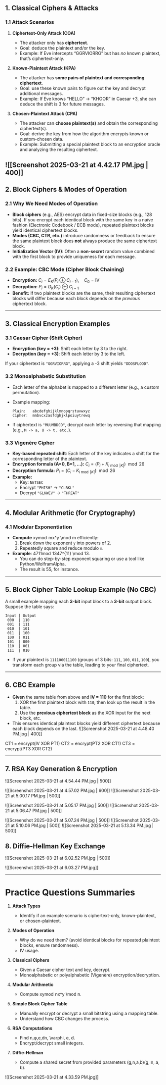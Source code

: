 ## 1. Classical Ciphers & Attacks

### 1.1 Attack Scenarios

1. **Ciphertext-Only Attack (COA)**
    
    - The attacker only has **ciphertext**.
    - Goal: deduce the plaintext and/or the key.
    - Example: If Eve intercepts “GGRVIORRG” but has _no_ known plaintext, that’s ciphertext-only.
2. **Known-Plaintext Attack (KPA)**
    
    - The attacker has **some pairs of plaintext and corresponding ciphertext**.
    - Goal: use these known pairs to figure out the key and decrypt additional messages.
    - Example: If Eve knows “HELLO” → “KHOOR” in Caesar +3, she can deduce the shift is 3 for future messages.
3. **Chosen-Plaintext Attack (CPA)**
    
    - The attacker can **choose plaintext(s)** and obtain the corresponding ciphertext(s).
    - Goal: derive the key from how the algorithm encrypts known or custom-chosen data.
    - Example: Submitting a special plaintext block to an encryption oracle and analyzing the resulting ciphertext.

![[Screenshot 2025-03-21 at 4.42.17 PM.jpg | 400]]
---

## 2. Block Ciphers & Modes of Operation

### 2.1 Why We Need Modes of Operation

- **Block ciphers** (e.g., AES) encrypt data in fixed-size blocks (e.g., 128 bits). If you encrypt each identical block with the same key in a naïve fashion (Electronic Codebook / ECB mode), repeated plaintext blocks yield identical ciphertext blocks.
- **Modes (CBC, CTR, etc.)** introduce randomness or feedback to ensure the same plaintext block does **not** always produce the same ciphertext block.
- **Initialization Vector (IV)**: Often a **non-secret** random value combined with the first block to provide uniqueness for each message.

### 2.2 Example: CBC Mode (Cipher Block Chaining)

- **Encryption:** $C_i = E_K\bigl(P_i \oplus C_{i-1}\bigr), \quad C_0 = \text{IV}$
- **Decryption:** $P_i = D_K(C_i) \oplus C_{i-1}$
- **Benefit:** If two plaintext blocks are the same, their resulting ciphertext blocks will differ because each block depends on the _previous_ ciphertext block.

---

## 3. Classical Encryption Examples

### 3.1 Caesar Cipher (Shift Cipher)

- **Encryption (key = +3)**: Shift each letter by 3 to the right.  
- **Decryption (key = +3)**: Shift each letter by 3 to the left.

If your ciphertext is `"GGRVIORRG"`, applying a -3 shift yields `"DDOSFLOOD"`.

### 3.2 Monoalphabetic Substitution

- Each letter of the alphabet is mapped to a different letter (e.g., a custom permutation).
- Example mapping:
    
    ```
    Plain:   abcdefghijklmnopqrstuvwxyz
    Cipher:  mnbvcxzasfdghjklpoiuytrewq
    ```
    
- If ciphertext is `"MUUMBDCO"`, decrypt each letter by reversing that mapping (e.g., `M -> a, U -> t, etc.`).

### 3.3 Vigenère Cipher

- **Key-based repeated shift**: Each letter of the key indicates a shift for the corresponding letter of the plaintext.
- **Encryption formula (A=0, B=1, ...):** $C_i = (P_i + K_{i \bmod \lvert K \rvert}) \mod 26$
- **Decryption formula:** $P_i = (C_i - K_{i \bmod \lvert K \rvert}) \mod 26$
- **Example:**
    - Key: `NETSEC`
    - Encrypt `"PHISH"` → `"CLBKL"`
    - Decrypt `"GLKWEV"` → `"THREAT"`

---

## 4. Modular Arithmetic (for Cryptography)

### 4.1 Modular Exponentiation

- **Compute** xymod  mx^y \mod m efficiently:
    1. Break down the exponent `y` into powers of 2.
    2. Repeatedly square and reduce modulo `m`.
- **Example**: 4711mod  1347^{11} \mod 13.
    - You can do step-by-step exponent squaring or use a tool like Python/WolframAlpha.
    - The result is 55, for instance.

---

## 5. Block Cipher Table Lookup Example (No CBC)

A small example mapping each **3-bit** input block to a **3-bit** output block. Suppose the table says:

```
Input | Output
 000  | 110
 001  | 111
 010  | 101
 011  | 100
 100  | 011
 101  | 000
 110  | 001
 111  | 010
```

- If your plaintext is `111100011100` (groups of 3 bits: `111`, `100`, `011`, `100`), you transform each group via the table, leading to your final ciphertext.

---

## 6. CBC Example

- **Given** the same table from above and **IV = 110** for the first block:
    1. XOR the first plaintext block with `110`, then look up the result in the table.
    2. Use the **previous ciphertext block** as the XOR input for the next block, etc.
- This ensures identical plaintext blocks yield different ciphertext because each block depends on the last.
![[Screenshot 2025-03-21 at 4.48.40 PM.jpg | 400]]

CT1 = encrypt(IV XOR PT1)
CT2 = encrypt(PT2 XOR CT1)
CT3 = encrypt(PT3 XOR CT2)

---

## 7. RSA Key Generation & Encryption

![[Screenshot 2025-03-21 at 4.54.44 PM.jpg | 500]]

![[Screenshot 2025-03-21 at 4.57.02 PM.jpg | 600]]
![[Screenshot 2025-03-21 at 5.00.17 PM.jpg | 500]]


![[Screenshot 2025-03-21 at 5.05.17 PM.jpg | 500]]
![[Screenshot 2025-03-21 at 5.06.47 PM.jpg | 500]]

![[Screenshot 2025-03-21 at 5.07.24 PM.jpg | 500]]
![[Screenshot 2025-03-21 at 5.10.06 PM.jpg | 500]]
![[Screenshot 2025-03-21 at 5.13.34 PM.jpg | 500]]

## 8. Diffie-Hellman Key Exchange

![[Screenshot 2025-03-21 at 6.02.52 PM.jpg | 500]]

![[Screenshot 2025-03-21 at 6.03.27 PM.jpg]]

---

# Practice Questions Summaries

1. **Attack Types**
    
    - Identify if an example scenario is ciphertext-only, known-plaintext, or chosen-plaintext.
2. **Modes of Operation**
    
    - Why do we need them? (avoid identical blocks for repeated plaintext blocks, ensure randomness).
    - IV usage.
3. **Classical Ciphers**
    
    - Given a Caesar cipher text and key, decrypt.
    - Monoalphabetic or polyalphabetic (Vigenère) encryption/decryption.
4. **Modular Arithmetic**
    
    - Compute xymod  nx^y \mod n.
5. **Simple Block Cipher Table**
    
    - Manually encrypt or decrypt a small bitstring using a mapping table.
    - Understand how CBC changes the process.
6. **RSA Computations**
    
    - Find n,φ,e,dn, \varphi, e, d.
    - Encrypt/decrypt small integers.
7. **Diffie-Hellman**
    
    - Compute a shared secret from provided parameters (g,n,a,b)(g, n, a, b).

![[Screenshot 2025-03-21 at 4.33.59 PM.jpg]]